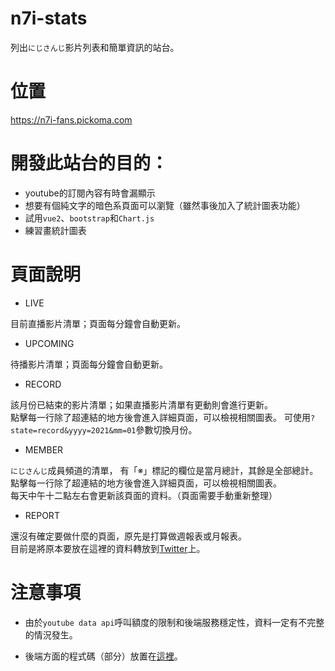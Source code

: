 n7i-stats
===========================

列出`にじさんじ`影片列表和簡單資訊的站台。  

# 位置

https://n7i-fans.pickoma.com

# 開發此站台的目的：

* youtube的訂閱內容有時會漏顯示
* 想要有個純文字的暗色系頁面可以瀏覽（雖然事後加入了統計圖表功能）
* 試用`vue2`、`bootstrap`和`Chart.js`
* 練習畫統計圖表

# 頁面說明

* LIVE

目前直播影片清單；頁面每分鐘會自動更新。

* UPCOMING

待播影片清單；頁面每分鐘會自動更新。

* RECORD

該月份已結束的影片清單；如果直播影片清單有更動則會進行更新。  
點擊每一行除了超連結的地方後會進入詳細頁面，可以檢視相關圖表。
可使用`?state=record&yyyy=2021&mm=01`參數切換月份。

* MEMBER

`にじさんじ`成員頻道的清單， 有「※」標記的欄位是當月總計，其餘是全部總計。  
點擊每一行除了超連結的地方後會進入詳細頁面，可以檢視相關圖表。  
每天中午十二點左右會更新該頁面的資料。（頁面需要手動重新整理）

* REPORT

還沒有確定要做什麼的頁面，原先是打算做週報表或月報表。  
目前是將原本要放在這裡的資料轉放到[Twitter](https://twitter.com/bot_n7ifans/)上。

# 注意事項

* 由於`youtube data api`呼叫額度的限制和後端服務穩定性，資料一定有不完整的情況發生。

* 後端方面的程式碼（部分）放置在[這裡](https://github.com/Kcars/n7i-worker)。